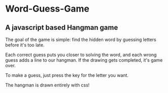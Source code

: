 # Word-Guess-Game

## A javascript based Hangman game

The goal of the game is simple: find the hidden word by guessing letters before it's too late.

Each correct guess puts you closer to solving the word, and each wrong guess adds a line to our hangman.  If the drawing gets completed, it's game over.

To make a guess, just press the key for the letter you want.

The hangman is drawn entirely with css!
